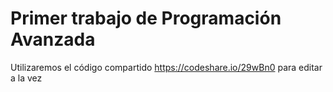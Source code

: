 # Primer trabajo de Programación Avanzada

Utilizaremos el código compartido https://codeshare.io/29wBn0 para editar a la vez
